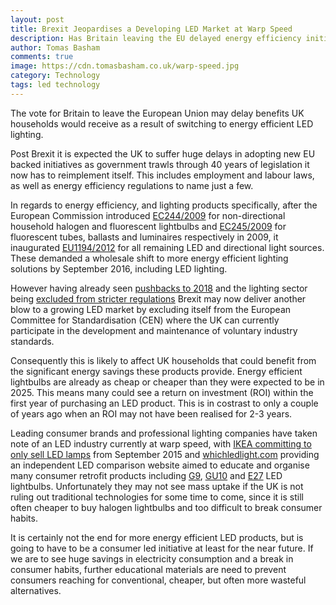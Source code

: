 ```yaml
---
layout: post
title: Brexit Jeopardises a Developing LED Market at Warp Speed
description: Has Britain leaving the EU delayed energy efficiency initiatives within the UK?
author: Tomas Basham
comments: true
image: https://cdn.tomasbasham.co.uk/warp-speed.jpg
category: Technology
tags: led technology
---
```

The vote for Britain to leave the European Union may delay benefits UK
households would receive as a result of switching to energy efficient LED
lighting.

Post Brexit it is expected the UK to suffer huge delays in adopting new EU
backed initiatives as government trawls through 40 years of legislation it now
has to reimplement itself. This includes employment and labour laws, as well as
energy efficiency regulations to name just a few.

In regards to energy efficiency, and lighting products specifically, after the
European Commission introduced
[EC244/2009](http://eur-lex.europa.eu/LexUriServ/LexUriServ.do?uri=OJ:L:2009:076:0003:0016:en:PDF)
for non-directional household halogen and fluorescent lightbulbs and
[EC245/2009](http://eur-lex.europa.eu/LexUriServ/LexUriServ.do?uri=OJ:L:2009:076:0017:0044:en:PDF)
for fluorescent tubes, ballasts and luminaires respectively in 2009, it
inaugurated
[EU1194/2012](http://eur-lex.europa.eu/LexUriServ/LexUriServ.do?uri=OJ:L:2012:342:0001:0022:en:PDF)
for all remaining LED and directional light sources. These demanded a wholesale
shift to more energy efficient lighting solutions by September 2016, including
LED lighting.

However having already seen [pushbacks to
2018](https://www.theguardian.com/environment/2015/apr/20/eu-delays-ban-on-halogen-bulbs)
and the lighting sector being [excluded from stricter
regulations](https://www.theguardian.com/environment/2016/apr/12/lightbulbs-lighting-excluded-eu-regulations-energy-efficiency-advertising)
Brexit may now deliver another blow to a growing LED market by excluding itself
from the European Committee for Standardisation (CEN) where the UK can
currently participate in the development and maintenance of voluntary industry
standards.

Consequently this is likely to affect UK households that could benefit from the
significant energy savings these products provide. Energy efficient lightbulbs
are already as cheap or cheaper than they were expected to be in 2025. This
means many could see a return on investment (ROI) within the first year of
purchasing an LED product. This is in costrast to only a couple of years ago
when an ROI may not have been realised for 2-3 years.

Leading consumer brands and professional lighting companies have taken note of
an LED industry currently at warp speed, with [IKEA committing to only sell LED
lamps](https://www.theguardian.com/environment/2015/aug/10/ikea-ditches-conventional-lightbulbs-for-energy-saving-led-lighting)
from September 2015 and [whichledlight.com](https://www.whichledlight.com)
providing an independent LED comparison website aimed to educate and organise
many consumer retrofit products including
[G9](https://www.whichledlight.com/t/g9-led-bulbs),
[GU10](https://www.whichledlight.com/t/gu10-led-bulbs) and
[E27](https://www.whichledlight.com/t/e27-led-bulbs) LED lightbulbs.
Unfortunately they may not see mass uptake if the UK is not ruling out
traditional technologies for some time to come, since it is still often cheaper
to buy halogen lightbulbs and too difficult to break consumer habits.

It is certainly not the end for more energy efficient LED products, but is
going to have to be a consumer led initiative at least for the near future. If
we are to see huge savings in electricity consumption and a break in consumer
habits, further educational materials are need to prevent consumers reaching
for conventional, cheaper, but often more wasteful alternatives.
